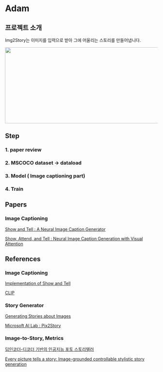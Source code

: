 # Adam

## 프로젝트 소개

Img2Story는 이미지를 입력으로 받아 그에 어울리는 스토리를 만들어냅니다.

<p align="center"><img src="https://user-images.githubusercontent.com/69384652/170828601-c7c804bc-2c48-4b39-af9f-924db5a0aa7b.png" height="250px" width="650px"></p>

## Step

### 1. paper review
### 2. MSCOCO dataset -> dataload
### 3. Model ( Image captioning part)
### 4. Train

## Papers

### Image Captioning
[Show and Tell : A Neural Image Caption Generator](https://arxiv.org/abs/1411.4555)

[Show, Attend, and Tell : Neural Image Caption Generation with Visual Attention](https://arxiv.org/abs/1502.03044)


## References

### Image Captioning
[Implementation of Show and Tell](https://github.com/nalbert9/Image-Captioning)

[CLIP](https://openai.com/blog/clip/)

### Story Generator
[Generating Stories about Images](https://medium.com/@samim/generating-stories-about-images-d163ba41e4ed)

[Microsoft AI Lab : Pix2Story](https://azure.microsoft.com/ko-kr/blog/pix2story-neural-storyteller-which-creates-machine-generated-story-in-several-literature-genre/)

### Image-to-Story, Metrics
[딥인코더-디코더 기반의 인공지능 포토 스토리텔러 ](https://koreascience.kr/article/CFKO201924664108409.pdf)

[Every picture tells a story: Image-grounded controllable stylistic story generation](https://arxiv.org/abs/2209.01638)
